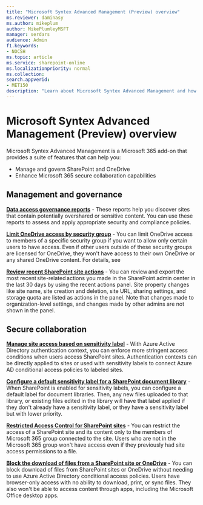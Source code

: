 ```yaml
---
title: "Microsoft Syntex Advanced Management (Preview) overview"
ms.reviewer: daminasy
ms.author: mikeplum
author: MikePlumleyMSFT
manager: serdars
audience: Admin
f1.keywords:
- NOCSH
ms.topic: article
ms.service: sharepoint-online
ms.localizationpriority: normal
ms.collection:  
search.appverid:
- MET150
description: "Learn about Microsoft Syntex Advanced Management and how you can use it in your organization."
---
```


# Microsoft Syntex Advanced Management (Preview) overview
<!---
[!INCLUDE[Advanced Management](includes/advanced-management.md)]
--->
Microsoft Syntex Advanced Management is a Microsoft 365 add-on that provides a suite of features that can help you:

- Manage and govern SharePoint and OneDrive
- Enhance Microsoft 365 secure collaboration capabilities

<!---
Articles that cover features that use Syntex Advanced Management are designated with  [!INCLUDE[Advanced Management](includes/advanced-management.md)] at the top.
--->

## Management and governance

**[Data access governance reports](data-access-governance-reports.md)** - These reports help you discover sites that contain potentially overshared or sensitive content. You can use these reports to assess and apply appropriate security and compliance policies.

**[Limit OneDrive access by security group](limit-access.md)** - You can limit OneDrive access to members of a specific security group if you want to allow only certain users to have access. Even if other users outside of these security groups are licensed for OneDrive, they won't have access to their own OneDrive or any shared OneDrive content. For details, see 

**[Review recent SharePoint site actions](recent-actions-panel.md)** - You can review and export the most recent site-related actions you made in the SharePoint admin center in the last 30 days by using the recent actions panel. Site property changes like site name, site creation and deletion, site URL, sharing settings, and storage quota are listed as actions in the panel. Note that changes made to organization-level settings, and changes made by other admins are not shown in the panel.

## Secure collaboration

**[Manage site access based on sensitivity label](authentication-context-example.md)** - With Azure Active Directory authentication context, you can enforce more stringent access conditions when users access SharePoint sites. Authentication contexts can be directly applied to sites or used with sensitivity labels to connect Azure AD conditional access policies to labeled sites.

**[Configure a default sensitivity label for a SharePoint document library](/microsoft-365/compliance/sensitivity-labels-sharepoint-default-label)** - When SharePoint is enabled for sensitivity labels, you can configure a default label for document libraries. Then, any new files uploaded to that library, or existing files edited in the library will have that label applied if they don't already have a sensitivity label, or they have a sensitivity label but with lower priority.

**[Restricted Access Control for SharePoint sites](restricted-access-control.md)** - You can restrict the access of a SharePoint site and its content only to the members of Microsoft 365 group connected to the site. Users who are not in the Microsoft 365 group won't have access even if they previously had site access permissions to a file.

**[Block the download of files from a SharePoint site or OneDrive](block-download-from-sites.md)** - You can block download of files from SharePoint sites or OneDrive without needing to use Azure Active Directory conditional access policies. Users have browser-only access with no ability to download, print, or sync files. They also won't be able to access content through apps, including the Microsoft Office desktop apps.
